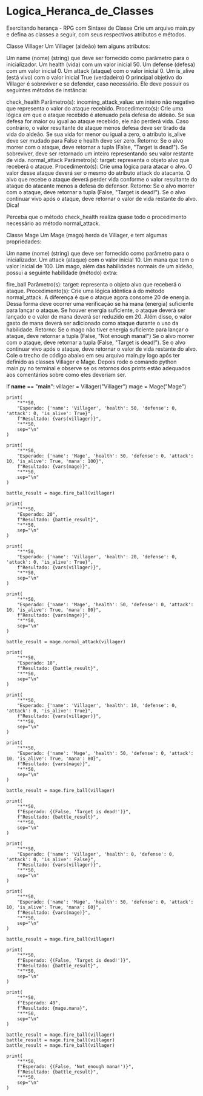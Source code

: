 # Logica_Heranca_de_Classes

Exercitando herança - RPG com Sintaxe de Classe
Crie um arquivo main.py e defina as classes a seguir, com seus respectivos atributos e métodos.

Classe Villager
Um Villager (aldeão) tem alguns atributos:

Um name (nome) (string) que deve ser fornecido como parâmetro para o inicializador.
Um health (vida) com um valor inicial 50.
Um defense (defesa) com um valor inicial 0.
Um attack (ataque) com o valor inicial 0.
Um is_alive (está vivo) com o valor inicial True (verdadeiro)
O principal objetivo do Villager é sobreviver e se defender, caso necessário. Ele deve possuir os seguintes métodos de instância:

check_health
Parâmetro(s):
incoming_attack_value: um inteiro não negativo que representa o valor do ataque recebido.
Procedimento(s):
Crie uma lógica em que o ataque recebido é atenuado pela defesa do aldeão. Se sua defesa for maior ou igual ao ataque recebido, ele não perderá vida. Caso contrário, o valor resultante de ataque menos defesa deve ser tirado da vida do aldeão. Se sua vida for menor ou igual a zero, o atributo is_alive deve ser mudado para False e health deve ser zero.
Retorno:
Se o alvo morrer com o ataque, deve retornar a tupla (False, "Target is dead!").
Se sobreviver, deve ser retornado um inteiro representando seu valor restante de vida.
normal_attack
Parâmetro(s):
target: representa o objeto alvo que receberá o ataque.
Procedimento(s):
Crie uma lógica para atacar o alvo. O valor desse ataque deverá ser o mesmo do atributo attack do atacante. O alvo que recebe o ataque deverá perder vida conforme o valor resultante do ataque do atacante menos a defesa do defensor.
Retorno:
Se o alvo morrer com o ataque, deve retornar a tupla (False, "Target is dead!").
Se o alvo continuar vivo após o ataque, deve retornar o valor de vida restante do alvo.
Dica!

Perceba que o método check_health realiza quase todo o procedimento necessário ao método normal_attack.

Classe Mage
Um Mage (mago) herda de Villager, e tem algumas propriedades:

Um name (nome) (string) que deve ser fornecido como parâmetro para o inicializador.
Um attack (ataque) com o valor inicial 10.
Um mana que tem o valor inicial de 100.
Um mago, além das habilidades normais de um aldeão, possui a seguinte habilidade (método) extra:

fire_ball
Parâmetro(s):
target: representa o objeto alvo que receberá o ataque.
Procedimento(s):
Crie uma lógica idêntica à do método normal_attack. A diferença é que o ataque agora consome 20 de energia. Dessa forma deve ocorrer uma verificação se há mana (energia) suficiente para lançar o ataque. Se houver energia suficiente, o ataque deverá ser lançado e o valor de mana deverá ser reduzido em 20. Além disso, o valor gasto de mana deverá ser adicionado como ataque durante o uso da habilidade.
Retorno:
Se o mago não tiver energia suficiente para lançar o ataque, deve retornar a tupla (False, "Not enough mana!")
Se o alvo morrer com o ataque, deve retornar a tupla (False, "Target is dead!").
Se o alvo continuar vivo após o ataque, deve retornar o valor de vida restante do alvo.
Cole o trecho de código abaixo em seu arquivo main.py logo após ter definido as classes Villager e Mage. Depois rode o comando python main.py no terminal e observe se os retornos dos prints estão adequados aos comentários sobre como eles deveriam ser.

if **name** == "**main**":
villager = Villager("Villager")
mage = Mage("Mage")

    print(
        "*"*50,
        "Esperado: {'name': 'Villager', 'health': 50, 'defense': 0, 'attack': 0, 'is_alive': True}",
        f"Resultado: {vars(villager)}",
        "*"*50,
        sep="\n"
    )

    print(
        "*"*50,
        "Esperado: {'name': 'Mage', 'health': 50, 'defense': 0, 'attack': 10, 'is_alive': True, 'mana': 100}",
        f"Resultado: {vars(mage)}",
        "*"*50,
        sep="\n"
    )

    battle_result = mage.fire_ball(villager)

    print(
        "*"*50,
        "Esperado: 20",
        f"Resultado: {battle_result}",
        "*"*50,
        sep="\n"
    )

    print(
        "*"*50,
        "Esperado: {'name': 'Villager', 'health': 20, 'defense': 0, 'attack': 0, 'is_alive': True}",
        f"Resultado: {vars(villager)}",
        "*"*50,
        sep="\n"
    )

    print(
        "*"*50,
        "Esperado: {'name': 'Mage', 'health': 50, 'defense': 0, 'attack': 10, 'is_alive': True, 'mana': 80}",
        f"Resultado: {vars(mage)}",
        "*"*50,
        sep="\n"
    )

    battle_result = mage.normal_attack(villager)

    print(
        "*"*50,
        "Esperado: 10",
        f"Resultado: {battle_result}",
        "*"*50,
        sep="\n"
    )

    print(
        "*"*50,
        "Esperado: {'name': 'Villager', 'health': 10, 'defense': 0, 'attack': 0, 'is_alive': True}",
        f"Resultado: {vars(villager)}",
        "*"*50,
        sep="\n"
    )

    print(
        "*"*50,
        "Esperado: {'name': 'Mage', 'health': 50, 'defense': 0, 'attack': 10, 'is_alive': True, 'mana': 80}",
        f"Resultado: {vars(mage)}",
        "*"*50,
        sep="\n"
    )

    battle_result = mage.fire_ball(villager)

    print(
        "*"*50,
        f"Esperado: {(False, 'Target is dead!')}",
        f"Resultado: {battle_result}",
        "*"*50,
        sep="\n"
    )

    print(
        "*"*50,
        "Esperado: {'name': 'Villager', 'health': 0, 'defense': 0, 'attack': 0, 'is_alive': False}",
        f"Resultado: {vars(villager)}",
        "*"*50,
        sep="\n"
    )

    print(
        "*"*50,
        "Esperado: {'name': 'Mage', 'health': 50, 'defense': 0, 'attack': 10, 'is_alive': True, 'mana': 60}",
        f"Resultado: {vars(mage)}",
        "*"*50,
        sep="\n"
    )

    battle_result = mage.fire_ball(villager)

    print(
        "*"*50,
        f"Esperado: {(False, 'Target is dead!')}",
        f"Resultado: {battle_result}",
        "*"*50,
        sep="\n"
    )

    print(
        "*"*50,
        f"Esperado: 40",
        f"Resultado: {mage.mana}",
        "*"*50,
        sep="\n"
    )

    battle_result = mage.fire_ball(villager)
    battle_result = mage.fire_ball(villager)
    battle_result = mage.fire_ball(villager)

    print(
        "*"*50,
        f"Esperado: {(False, 'Not enough mana!')}",
        f"Resultado: {battle_result}",
        "*"*50,
        sep="\n"
    )
